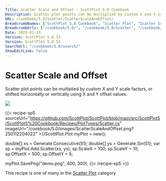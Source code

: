 ```yaml
---
Title: Scatter Scale and Offset - ScottPlot 5.0 Cookbook
Description: Scatter plot points can be multiplied by custom X and Y scale factors, or shifted horizontally or vertically using X and Y offset values.
URL: /cookbook/5.0/Scatter/ScatterScaleAndOffset/
BreadcrumbNames: ["ScottPlot 5.0 Cookbook", "Scatter Plot", "Scatter Scale and Offset"]
BreadcrumbUrls: ["/cookbook/5.0/", "/cookbook/5.0/Scatter", "/cookbook/5.0/Scatter/ScatterScaleAndOffset"]
Date: 2025-01-13
Version: ScottPlot 5.0.53
Version: ScottPlot 5.0.53
SearchUrl: "/cookbook/5.0/search/"
ShowEditLink: false
---
```



<div class='d-flex align-items-center mt-5'>
<h1 class='me-2 text-dark my-0 border-0'>Scatter Scale and Offset</h1>
</div>

Scatter plot points can be multiplied by custom X and Y scale factors, or shifted horizontally or vertically using X and Y offset values.

[![](/cookbook/5.0/images/ScatterScaleAndOffset.png?250112204022)](/cookbook/5.0/images/ScatterScaleAndOffset.png?250112204022)

{{< recipe-sp5 sourceUrl="https://github.com/ScottPlot/ScottPlot/blob/main/src/ScottPlot5/ScottPlot5%20Cookbook/Recipes/PlotTypes/Scatter.cs" imageUrl="/cookbook/5.0/images/ScatterScaleAndOffset.png?250112204022" >}}ScottPlot.Plot myPlot = new();

double[] xs = Generate.Consecutive(51);
double[] ys = Generate.Sin(51);
var sp = myPlot.Add.Scatter(xs, ys);
sp.ScaleX = 100;
sp.ScaleY = 10;
sp.OffsetX = 500;
sp.OffsetY = 5;

myPlot.SavePng("demo.png", 400, 300);
{{< /recipe-sp5 >}}

<div class='my-5 text-center'>This recipe is one of many in the <a href='/cookbook/5.0/Scatter'>Scatter Plot</a> category</div>


